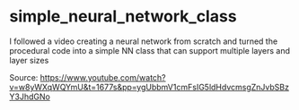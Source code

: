 # simple_neural_network_class
I followed a video creating a neural network from scratch and turned the procedural code into a simple NN class that can support multiple layers and layer sizes

Source: https://www.youtube.com/watch?v=w8yWXqWQYmU&t=1677s&pp=ygUbbmV1cmFsIG5ldHdvcmsgZnJvbSBzY3JhdGNo
